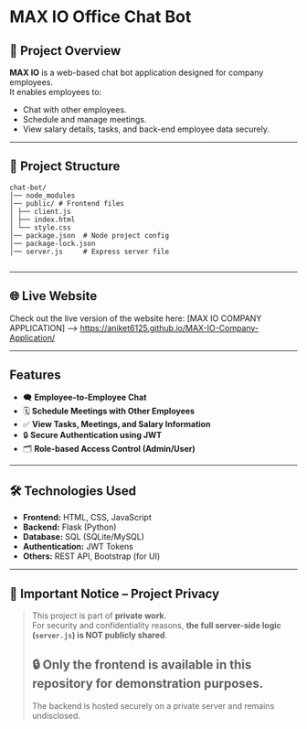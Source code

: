 # MAX IO  Office Chat Bot 

## 📌 Project Overview
**MAX IO** is a web-based chat bot application designed for company employees.  
It enables employees to:
- Chat with other employees.
- Schedule and manage meetings.
- View salary details, tasks, and back-end employee data securely.

---
## 📂 Project Structure
```
chat-bot/
│── node_modules
│── public/ # Frontend files
│ ├── client.js
│ ├── index.html
│ └── style.css
│── package.json  # Node project config
│── package-lock.json
│── server.js     # Express server file
 
```
--- 

## 🌐 Live Website
Check out the live version of the website here: 
[MAX IO COMPANY APPLICATION] --> https://aniket6125.github.io/MAX-IO-Company-Application/

--- 

## Features
- 🗨️ **Employee-to-Employee Chat**
- 🗓️ **Schedule Meetings with Other Employees**
- ✅ **View Tasks, Meetings, and Salary Information**
- 🔒 **Secure Authentication using JWT**
- 🗂️ **Role-based Access Control (Admin/User)**

---

## 🛠️ Technologies Used
- **Frontend:** HTML, CSS, JavaScript  
- **Backend:** Flask (Python)  
- **Database:** SQL (SQLite/MySQL)  
- **Authentication:** JWT Tokens  
- **Others:** REST API, Bootstrap (for UI)

---
## 🚨 **Important Notice – Project Privacy**
> 
> This project is part of **private work**.  
> For security and confidentiality reasons, **the full server-side logic (`server.js`) is NOT publicly shared**.  
> 
> ## 🔒 Only the **frontend** is available in this repository for demonstration purposes.  
> The backend is hosted securely on a private server and remains undisclosed.




